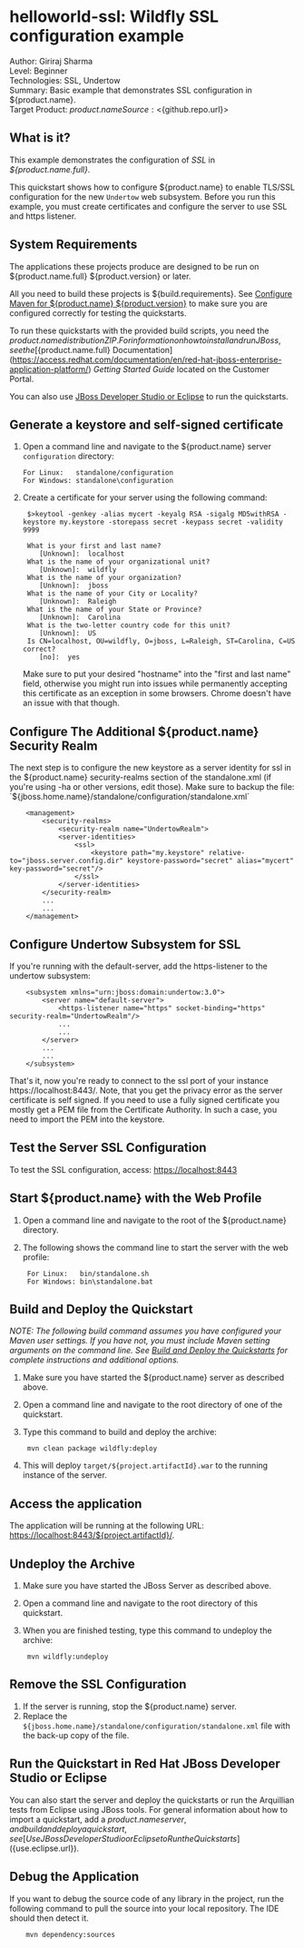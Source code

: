 helloworld-ssl: Wildfly SSL configuration example
==================================================
Author: Giriraj Sharma  
Level: Beginner  
Technologies: SSL, Undertow  
Summary: Basic example that demonstrates SSL configuration in ${product.name}.  
Target Product: ${product.name}  
Source: <${github.repo.url}>  

What is it?
-----------

This example demonstrates the configuration of *SSL* in *${product.name.full}*.

This quickstart shows how to configure ${product.name} to enable TLS/SSL configuration for the new `Undertow` web subsystem.
Before you run this example, you must create certificates and configure the server to use SSL and https listener.


System Requirements
-------------------

The applications these projects produce are designed to be run on ${product.name.full} ${product.version} or later.

All you need to build these projects is ${build.requirements}. See [Configure Maven for ${product.name} ${product.version}](https://github.com/jboss-developer/jboss-developer-shared-resources/blob/master/guides/CONFIGURE_MAVEN_JBOSS_EAP7.md#configure-maven-to-build-and-deploy-the-quickstarts) to make sure you are configured correctly for testing the quickstarts.

To run these quickstarts with the provided build scripts, you need the ${product.name} distribution ZIP. For information on how to install and run JBoss, see the [${product.name.full} Documentation](https://access.redhat.com/documentation/en/red-hat-jboss-enterprise-application-platform/) _Getting Started Guide_ located on the Customer Portal.

You can also use [JBoss Developer Studio or Eclipse](#use-jboss-developer-studio-or-eclipse-to-run-the-quickstarts) to run the quickstarts.


Generate a keystore and self-signed certificate
-----------------------------------------------

1.  Open a command line and navigate to the ${product.name} server `configuration` directory:

        For Linux:   standalone/configuration
        For Windows: standalone\configuration
2. Create a certificate for your server using the following command:

        $>keytool -genkey -alias mycert -keyalg RSA -sigalg MD5withRSA -keystore my.keystore -storepass secret -keypass secret -validity 9999

        What is your first and last name?
           [Unknown]:  localhost
        What is the name of your organizational unit?
           [Unknown]:  wildfly
        What is the name of your organization?
           [Unknown]:  jboss
        What is the name of your City or Locality?
           [Unknown]:  Raleigh
        What is the name of your State or Province?
           [Unknown]:  Carolina
        What is the two-letter country code for this unit?
           [Unknown]:  US
        Is CN=localhost, OU=wildfly, O=jboss, L=Raleigh, ST=Carolina, C=US correct?
           [no]:  yes

   Make sure to put your desired "hostname" into the "first and last name" field, otherwise you might run into issues while permanently accepting this certificate as an exception in some browsers. Chrome doesn't have an issue with that though.

Configure The Additional ${product.name} Security Realm
-----------------------------------------------

The next step is to configure the new keystore as a server identity for ssl in the ${product.name} security-realms section of the standalone.xml (if you're using -ha or other versions, edit those). Make sure to backup the file: `${jboss.home.name}/standalone/configuration/standalone.xml`

        <management>
            <security-realms>
                <security-realm name="UndertowRealm">
                <server-identities>
                    <ssl>
                        <keystore path="my.keystore" relative-to="jboss.server.config.dir" keystore-password="secret" alias="mycert" key-password="secret"/>
                    </ssl>
                </server-identities>
            </security-realm>
            ...
            ...
        </management>

Configure Undertow Subsystem for SSL
------------------------------------

If you're running with the default-server, add the https-listener to the undertow subsystem:

        <subsystem xmlns="urn:jboss:domain:undertow:3.0">
            <server name="default-server">
                <https-listener name="https" socket-binding="https" security-realm="UndertowRealm"/>
                ...
                ...
            </server>
            ...
            ...
        </subsystem>

That's it, now you're ready to connect to the ssl port of your instance https://localhost:8443/. Note, that you get the privacy error as the server certificate is self signed. If you need to use a fully signed certificate you mostly get a PEM file from the Certificate Authority. In such a case, you need to import the PEM into the keystore.

Test the Server SSL Configuration
---------------------------------

To test the SSL configuration, access: <https://localhost:8443>

Start ${product.name} with the Web Profile
------------------------------------------------------------------------------

1. Open a command line and navigate to the root of the ${product.name} directory.
2. The following shows the command line to start the server with the web profile:

        For Linux:   bin/standalone.sh
        For Windows: bin\standalone.bat


Build and Deploy the Quickstart
-------------------------

_NOTE: The following build command assumes you have configured your Maven user settings. If you have not, you must include Maven setting arguments on the command line. See [Build and Deploy the Quickstarts](../README.md#build-and-deploy-the-quickstarts) for complete instructions and additional options._

1. Make sure you have started the ${product.name} server as described above.
2. Open a command line and navigate to the root directory of one of the quickstart.
3. Type this command to build and deploy the archive:

        mvn clean package wildfly:deploy

4. This will deploy `target/${project.artifactId}.war` to the running instance of the server.


Access the application
---------------------

The application will be running at the following URL: <https://localhost:8443/${project.artifactId}/>.


Undeploy the Archive
--------------------

1. Make sure you have started the JBoss Server as described above.
2. Open a command line and navigate to the root directory of this quickstart.
3. When you are finished testing, type this command to undeploy the archive:

        mvn wildfly:undeploy


Remove the SSL Configuration
----------------------------

1. If the server is running, stop the ${product.name} server.
2. Replace the `${jboss.home.name}/standalone/configuration/standalone.xml` file with the back-up copy of the file.


Run the Quickstart in Red Hat JBoss Developer Studio or Eclipse
-------------------------------------
You can also start the server and deploy the quickstarts or run the Arquillian tests from Eclipse using JBoss tools. For general information about how to import a quickstart, add a ${product.name} server, and build and deploy a quickstart, see [Use JBoss Developer Studio or Eclipse to Run the Quickstarts](${use.eclipse.url}).


Debug the Application
------------------------------------

If you want to debug the source code of any library in the project, run the following command to pull the source into your local repository. The IDE should then detect it.

        mvn dependency:sources        
